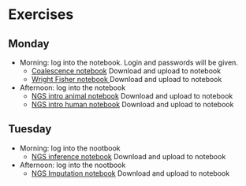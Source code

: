 # Exercises

## Monday
- Morning: log into the notebook. Login and passwords will be given.
  - [Coalescence notebook](Day1_morning_CoalTutorial.ipynb) Download and upload to notebook
  - [Wright Fisher notebook ](Day1_morning_WrightFisherTutorial.ipynb) Download and upload to notebook
- Afternoon: log into the notebook
  - [NGS intro animal notebook](Day1_afternoon_NGSintro_animal.ipynb) Download and upload to notebook
  - [NGS intro human notebook](Day1_afternoon_NGSintro_human.ipynb) Download and upload to notebook


## Tuesday
- Morning: log into the nootbook
  - [NGS inference notebook](Day2_NGS_Inference.ipynb) Download and upload to notebook
- Afternoon: log into the nootbook
  - [NGS Imputation notebook](Day2_Afternoon_QUILT_Imputation.ipynb) Download and upload to notebook

<!-- 
- Afternoon: [Admixture inference notebook](admixExercise_popgen24.ipynb) Download and upload to notebook
- - Solutions: [Solutions to the exercises](AdmixtureSolutions2024.pdf)
 

## Wednessday
- morning: [PCA from NGS](summer2024-PCA.ipynb)
 - - [Bonus PCA with called genotypes](summer2024-PCA-CalledGenotypes.ipynb)
- Afternoon: [D/f statistics and ancient geneflow notebook](f_stats.ipynb)
## Thursday
- Morning: [Finestructure notebook](ChromoPainterFineSTRUCTUREPractical.ipynb) Download and upload to notebook
- - Solutions: [Solutions to the exercises](CopenhagenPopgenWorkshop2024_ChromoPainterFineSTRUCTUREPracticalSOLN.pdf)
- Afternoon: [Detecting genomic regions under (positive) selection](SelectionScans.ipynb) Download and upload to notebook

## Friday
- Morning: [Dating admixture notebook](DatingAdmixture.ipynb) Download and upload to notebook
- - Solutions: [Solutions to the exercises](CopenhagenPopgenWorkshop2024_DatingAdmixturePracticalSOLN.pdf)
- Afternoon: [Demography Inference](summer2024-PSMC_tutorial_2024.ipynb) Download and upload to notebook
 -->
